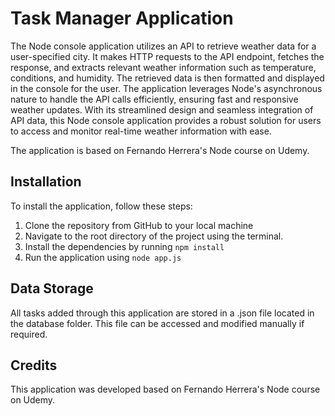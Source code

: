 # Task Manager Application

The Node console application utilizes an API to retrieve weather data for a user-specified city. It makes HTTP requests to the API endpoint, fetches the response, and extracts relevant weather information such as temperature, conditions, and humidity. The retrieved data is then formatted and displayed in the console for the user. The application leverages Node's asynchronous nature to handle the API calls efficiently, ensuring fast and responsive weather updates. With its streamlined design and seamless integration of API data, this Node console application provides a robust solution for users to access and monitor real-time weather information with ease.

The application is based on Fernando Herrera's Node course on Udemy.

## Installation

To install the application, follow these steps:

1. Clone the repository from GitHub to your local machine
2. Navigate to the root directory of the project using the terminal.
3. Install the dependencies by running `npm install`
4. Run the application using `node app.js`

## Data Storage

All tasks added through this application are stored in a .json file located in the database folder. This file can be accessed and modified manually if required.

## Credits

This application was developed based on Fernando Herrera's Node course on Udemy.

